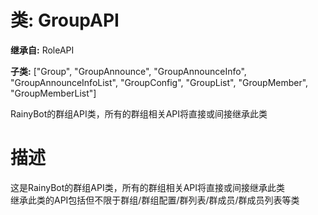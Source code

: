 # 类: GroupAPI  
  
**继承自:** RoleAPI  
  
**子类:** ["Group", "GroupAnnounce", "GroupAnnounceInfo", "GroupAnnounceInfoList", "GroupConfig", "GroupList", "GroupMember", "GroupMemberList"]  
  
RainyBot的群组API类，所有的群组相关API将直接或间接继承此类  
  
# 描述  
  
这是RainyBot的群组API类，所有的群组相关API将直接或间接继承此类   
继承此类的API包括但不限于群组/群组配置/群列表/群成员/群成员列表等类  
  

